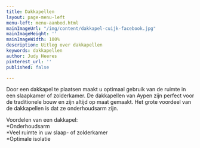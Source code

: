 ```yaml
---
title: Dakkapellen
layout: page-menu-left
menu-left: menu-aanbod.html
mainImageUrl: "/img/content/dakkapel-cuijk-facebook.jpg"
mainImageHeight: ''
mainImageWidth: 100%
description: Uitleg over dakkapellen
keywords: dakkapellen
author: Judy Heeres
pinterest_url: ''
published: false

---
```

Door een dakkapel te plaatsen maakt u optimaal gebruik van de ruimte in een slaapkamer of zolderkamer. De dakkapellen van Aypen zijn perfect voor de traditionele bouw en zijn altijd op maat gemaakt. Het grote voordeel van de dakkapellen is dat ze onderhoudsarm zijn.

Voordelen van een dakkapel:  
*Onderhoudsarm  
*Veel ruimte in uw slaap- of zolderkamer  
*Optimale isolatie